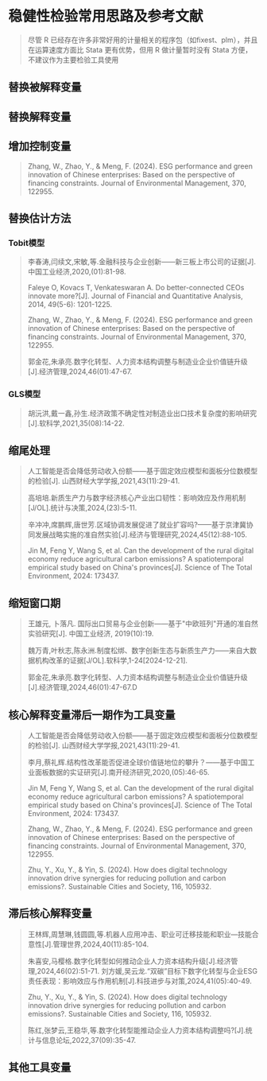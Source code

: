 # 稳健性检验常用思路及参考文献

> 尽管 R 已经存在许多非常好用的计量相关的程序包（如fixest、plm），并且在运算速度方面比 Stata 更有优势，但用 R 做计量暂时没有 Stata 方便，不建议作为主要检验工具使用

## 替换被解释变量



## 替换解释变量



## 增加控制变量

> Zhang, W., Zhao, Y., & Meng, F. (2024). ESG performance and green innovation of Chinese enterprises: Based on the perspective of financing constraints. Journal of Environmental Management, 370, 122955.



## 替换估计方法

### Tobit模型

> 李春涛,闫续文,宋敏,等.金融科技与企业创新——新三板上市公司的证据[J].中国工业经济,2020,(01):81-98.
>
> Faleye O, Kovacs T, Venkateswaran A. Do better-connected CEOs innovate more?[J]. Journal of Financial and Quantitative Analysis, 2014, 49(5-6): 1201-1225.
>
> Zhang, W., Zhao, Y., & Meng, F. (2024). ESG performance and green innovation of Chinese enterprises: Based on the perspective of financing constraints. Journal of Environmental Management, 370, 122955.
>
> 郭金花,朱承亮.数字化转型、人力资本结构调整与制造业企业价值链升级[J].经济管理,2024,46(01):47-67.

### GLS模型

> 胡沅洪,戴一鑫,孙生.经济政策不确定性对制造业出口技术复杂度的影响研究[J].软科学,2021,35(08):14-22.



## 缩尾处理
> 人工智能是否会降低劳动收入份额——基于固定效应模型和面板分位数模型的检验[J]. 山西财经大学学报,2021,43(11):29-41.
>
> 高培培.新质生产力与数字经济核心产业出口韧性：影响效应及作用机制[J/OL].统计与决策,2024,(23):5-11.
>
> 辛冲冲,席鹏辉,唐世芳.区域协调发展促进了就业扩容吗?——基于京津冀协同发展战略实施的准自然实验[J].经济与管理研究,2024,45(12):88-105.
>
> Jin M, Feng Y, Wang S, et al. Can the development of the rural digital economy reduce agricultural carbon emissions? A spatiotemporal empirical study based on China's provinces[J]. Science of The Total Environment, 2024: 173437.



## 缩短窗口期

> 王雄元, 卜落凡. 国际出口贸易与企业创新——基于"中欧班列"开通的准自然实验研究[J]. 中国工业经济, 2019(10):19.
>
> 魏万青,叶秋志,陈永洲.制度松绑、数字创新生态与新质生产力——来自大数据机构改革的证据[J/OL].软科学,1-24[2024-12-21].
>
> 郭金花,朱承亮.数字化转型、人力资本结构调整与制造业企业价值链升级[J].经济管理,2024,46(01):47-67.D



## 核心解释变量滞后一期作为工具变量

> 人工智能是否会降低劳动收入份额——基于固定效应模型和面板分位数模型的检验[J]. 山西财经大学学报,2021,43(11):29-41.
>
> 李月,蔡礼辉.结构性改革能否促进全球价值链地位的攀升？——基于中国工业面板数据的实证研究[J].南开经济研究,2020,(05):46-65.
>
> Jin M, Feng Y, Wang S, et al. Can the development of the rural digital economy reduce agricultural carbon emissions? A spatiotemporal empirical study based on China's provinces[J]. Science of The Total Environment, 2024: 173437.
>
> Zhang, W., Zhao, Y., & Meng, F. (2024). ESG performance and green innovation of Chinese enterprises: Based on the perspective of financing constraints. Journal of Environmental Management, 370, 122955.
>
> Zhu, Y., Xu, Y., & Yin, S. (2024). How does digital technology innovation drive synergies for reducing pollution and carbon emissions?. Sustainable Cities and Society, 116, 105932.



## 滞后核心解释变量

> 王林辉,周慧琳,钱圆圆,等.机器人应用冲击、职业可迁移技能和职业—技能合意性[J].管理世界,2024,40(11):85-104.
>
> 朱喜安,马樱格.数字化转型如何推动企业人力资本结构升级[J].经济管理,2024,46(02):51-71.
> 刘方媛,吴云龙.“双碳”目标下数字化转型与企业ESG责任表现：影响效应与作用机制[J].科技进步与对策,2024,41(05):40-49.
>
> Zhu, Y., Xu, Y., & Yin, S. (2024). How does digital technology innovation drive synergies for reducing pollution and carbon emissions?. Sustainable Cities and Society, 116, 105932.
>
> 陈红,张梦云,王稳华,等.数字化转型能推动企业人力资本结构调整吗?[J].统计与信息论坛,2022,37(09):35-47.



## 其他工具变量